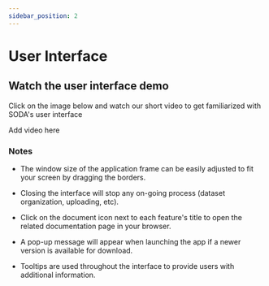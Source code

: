 ```yaml
---
sidebar_position: 2
---
```


# User Interface

## Watch the user interface demo

Click on the image below and watch our short video to get familiarized with SODA's user interface

Add video here

### Notes

- The window size of the application frame can be easily adjusted to fit your screen by dragging the borders.

- Closing the interface will stop any on-going process (dataset organization, uploading, etc).

- Click on the document icon next to each feature's title to open the related documentation page in your browser.
- A pop-up message will appear when launching the app if a newer version is available for download.
- Tooltips are used throughout the interface to provide users with additional information.
